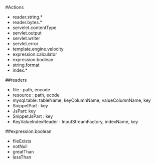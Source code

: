 
#Actions
* reader.string.*
* reader.bytes.*
* servelet.contentType
* servlet.output
* servlet.writer
* servlet.error
* template.engine.velocity
* expression.calculator
* expression.boolean
* string.format
* index.*

##readers
* file : path, encode
* resource : path, ecode
* mysql.table: tableName, keyColumnName, valueColumnName, key
* SnippetPart : key
* JsPart: key
* SnippetJsPart : key
* KeyValueIndexReader : InputStreamFactory, indexName, key

##expression.boolean
* fileExists
* notNull
* greatThan
* lessThan

